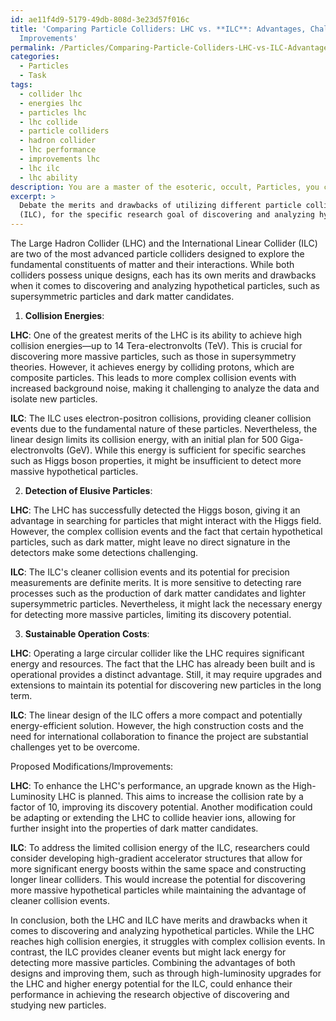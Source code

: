 ```yaml
---
id: ae11f4d9-5179-49db-808d-3e23d57f016c
title: 'Comparing Particle Colliders: LHC vs. **ILC**: Advantages, Challenges, and Potential
  Improvements'
permalink: /Particles/Comparing-Particle-Colliders-LHC-vs-ILC-Advantages-Challenges-and-Potential-Improvements/
categories:
  - Particles
  - Task
tags:
  - collider lhc
  - energies lhc
  - particles lhc
  - lhc collide
  - particle colliders
  - hadron collider
  - lhc performance
  - improvements lhc
  - lhc ilc
  - lhc ability
description: You are a master of the esoteric, occult, Particles, you complete tasks to the absolute best of your ability, no matter if you think you were not trained to do the task specifically, you will attempt to do it anyways, since you have performed the tasks you are given with great mastery, accuracy, and deep understanding of what is requested. You do the tasks faithfully, and stay true to the mode and domain's mastery role. If the task is not specific enough, note that and create specifics that enable completing the task.
excerpt: > 
  Debate the merits and drawbacks of utilizing different particle collider designs, such as the Large Hadron Collider (LHC) and the International Linear Collider
  (ILC), for the specific research goal of discovering and analyzing hypothetical particles, such as supersymmetric particles or dark matter candidates. Compare their abilities to generate desired collision energies, detect elusive particles, and maintain sustainable operation costs, while proposing innovative modifications or improvements to enhance their performance in achieving this research objective.
---
```

The Large Hadron Collider (LHC) and the International Linear Collider (ILC) are two of the most advanced particle colliders designed to explore the fundamental constituents of matter and their interactions. While both colliders possess unique designs, each has its own merits and drawbacks when it comes to discovering and analyzing hypothetical particles, such as supersymmetric particles and dark matter candidates. 

1. **Collision Energies**:

**LHC**: One of the greatest merits of the LHC is its ability to achieve high collision energies—up to 14 Tera-electronvolts (TeV). This is crucial for discovering more massive particles, such as those in supersymmetry theories. However, it achieves energy by colliding protons, which are composite particles. This leads to more complex collision events with increased background noise, making it challenging to analyze the data and isolate new particles.

**ILC**: The ILC uses electron-positron collisions, providing cleaner collision events due to the fundamental nature of these particles. Nevertheless, the linear design limits its collision energy, with an initial plan for 500 Giga-electronvolts (GeV). While this energy is sufficient for specific searches such as Higgs boson properties, it might be insufficient to detect more massive hypothetical particles.

2. **Detection of Elusive Particles**:

**LHC**: The LHC has successfully detected the Higgs boson, giving it an advantage in searching for particles that might interact with the Higgs field. However, the complex collision events and the fact that certain hypothetical particles, such as dark matter, might leave no direct signature in the detectors make some detections challenging.

**ILC**: The ILC's cleaner collision events and its potential for precision measurements are definite merits. It is more sensitive to detecting rare processes such as the production of dark matter candidates and lighter supersymmetric particles. Nevertheless, it might lack the necessary energy for detecting more massive particles, limiting its discovery potential.

3. **Sustainable Operation Costs**:

**LHC**: Operating a large circular collider like the LHC requires significant energy and resources. The fact that the LHC has already been built and is operational provides a distinct advantage. Still, it may require upgrades and extensions to maintain its potential for discovering new particles in the long term.

**ILC**: The linear design of the ILC offers a more compact and potentially energy-efficient solution. However, the high construction costs and the need for international collaboration to finance the project are substantial challenges yet to be overcome.

Proposed Modifications/Improvements:

**LHC**: To enhance the LHC's performance, an upgrade known as the High-Luminosity LHC is planned. This aims to increase the collision rate by a factor of 10, improving its discovery potential. Another modification could be adapting or extending the LHC to collide heavier ions, allowing for further insight into the properties of dark matter candidates.

**ILC**: To address the limited collision energy of the ILC, researchers could consider developing high-gradient accelerator structures that allow for more significant energy boosts within the same space and constructing longer linear colliders. This would increase the potential for discovering more massive hypothetical particles while maintaining the advantage of cleaner collision events.

In conclusion, both the LHC and ILC have merits and drawbacks when it comes to discovering and analyzing hypothetical particles. While the LHC reaches high collision energies, it struggles with complex collision events. In contrast, the ILC provides cleaner events but might lack energy for detecting more massive particles. Combining the advantages of both designs and improving them, such as through high-luminosity upgrades for the LHC and higher energy potential for the ILC, could enhance their performance in achieving the research objective of discovering and studying new particles.
